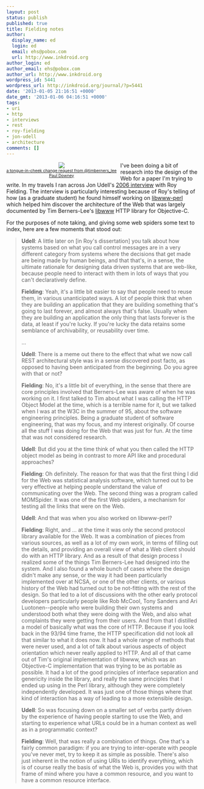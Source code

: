 ```yaml
---
layout: post
status: publish
published: true
title: Fielding notes
author:
  display_name: ed
  login: ed
  email: ehs@pobox.com
  url: http://www.inkdroid.org
author_login: ed
author_email: ehs@pobox.com
author_url: http://www.inkdroid.org
wordpress_id: 5441
wordpress_url: http://inkdroid.org/journal/?p=5441
date: '2013-01-05 21:16:51 +0000'
date_gmt: '2013-01-06 04:16:51 +0000'
tags:
- uri
- http
- interviews
- rest
- roy-fielding
- jon-udell
- architecture
comments: []
---
```


<div style="float: left; font-size: 8pt; text-align: center; margin-right: 10px;"><a href="http://www.flickr.com/photos/psd/8271699529/"><img src="http://inkdroid.org/images/timbl_roy.jpg"/><br />a tongue-in-cheek change request from @timberners_lee<br />Paul Downey</a></div>
<p>I've been doing a bit of research into the design of the Web for a paper I'm trying to write. In my travels I ran across Jon Udell's <a href="http://jonudell.net/udell/2006-08-25-a-conversation-with-roy-fielding-about-http-rest-webdav-jsr-170-and-waka.html">2006 interview</a> with Roy Fielding. The interview is particularly interesting because of Roy's telling of how (as a graduate student) he found himself working on <a href="http://en.wikipedia.org/wiki/Library_for_WWW_in_Perl">libwww-perl</a> which helped him discover the architecture of the Web that was largely documented by Tim Berners-Lee's <a href="http://en.wikipedia.org/wiki/Libwww">libwww</a> HTTP library for Objective-C. </p>
<p>For the purposes of note taking, and giving some web spiders some text to index, here are a few moments that stood out:</p>
<blockquote><p>
<strong>Udell</strong>: A little later on [in Roy's dissertation] you talk about how systems based on what you call control messages are in a very different category from systems where the decisions that get made are being made by human beings, and that that's, in a sense, the ultimate rationale for designing data driven systems that are web-like, because people need to interact with them in lots of ways that you can't declaratively define. </p>
<p><strong>Fielding</strong>: Yeah, it's a little bit easier to say that people need to reuse them, in various unanticipated ways. A lot of people think that when they are building an application that they are building something that's going to last forever, and almost always that's false. Usually when they are building an application the only thing that lasts forever is the data, at least if you're lucky. If you're lucky the data retains some semblance of archivability, or reusability over time. </p>
<p>...</p>
<p><strong>Udell</strong>: There is a meme out there to the effect that what we now call REST architectural style was in a sense discovered post facto, as opposed to having been anticipated from the beginning. Do you agree with that or not?</p>
<p><strong>Fielding</strong>: No, it's a little bit of everything, in the sense that there are core principles involved that Berners-Lee was aware of when he was working on it. I first talked to Tim about what I was calling the HTTP Object Model at the time, which is a terrible name for it, but we talked when I was at the W3C in the summer of 95, about the software engineering principles. Being a graduate student of software engineering, that was my focus, and my interest originally. Of course all the stuff I was doing for the Web that was just for fun. At the time that was not considered research. </p>
<p><strong>Udell</strong>: But did you at the time think of what you then called the HTTP object model as being in contrast to more API like and procedural approaches?</p>
<p><strong>Fielding</strong>: Oh definitely. The reason for that was that the first thing I did for the Web was statistical analysis software, which turned out to be very effective at helping people understand the value of communicating over the Web. The second thing was a program called MOMSpider. It was one of the first Web spiders, a mechanism for testing all the links that were on the Web.</p>
<p><strong>Udell</strong>: And that was when you also worked on libwww-perl?</p>
<p><strong>Fielding</strong>: Right, and ... at the time it was only the second protocol library available for the Web. It was a combination of pieces from various sources, as well as a lot of my own work, in terms of filling out the details, and providing an overall view of what a Web client should do with an HTTP library. And as a result of that design process I realized some of the things Tim Berners-Lee had designed into the system. And I also found a whole bunch of cases where the design didn't make any sense, or the way it had been particularly implemented over at NCSA, or one of the other clients, or various history of the Web had turned out to be not-fitting with the rest of the design. So that led to a lot of discussions with the other early protocol developers particularly people like Rob McCool, Tony Sanders and Ari Luotonen--people who were building their own systems and understood both what they were doing with the Web, and also what complaints they were getting from their users. And from that I distilled a model of basically what was the core of HTTP. Because if you look back in the 93/94 time frame, the HTTP specification did not look all that similar to what it does now. It had a whole range of methods that were never used, and a lot of talk about various aspects of object orientation which never really applied to HTTP. And all of that came out of Tim's original implementation of libwww, which was an Objective-C implementation that was trying to be as portable as possible. It had a lot of the good principles of interface separation and genericity inside the library, and really the same principles that I ended up using in the Perl library, although they were completely independently developed. It was just one of those things where that kind of interaction has a way of leading to a more extensible design.</p>
<p><strong>Udell</strong>: So was focusing down on a smaller set of verbs partly driven by the experience of having people starting to use the Web, and starting to experience what URLs could be in a human context as well as in a programmatic context?</p>
<p><strong>Fielding</strong>: Well, that was really a combination of things. One that's a fairly common paradigm: if you are trying to inter-operate with people you've never met, try to keep it as simple as possible. There's also just inherent in the notion of using URIs to identify everything, which is of course really the basis of what the Web is, provides you with that frame of mind where you have a common resource, and you want to have a common resource interface.
</p></blockquote>
